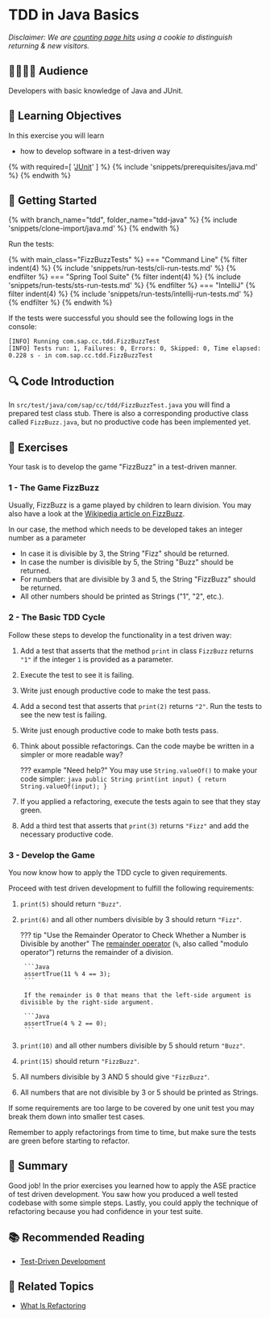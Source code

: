 # TDD in Java Basics

_Disclaimer: We are [counting page hits](https://github.wdf.sap.corp/cloud-native-dev/usage-tracker) using a cookie to distinguish returning & new visitors._
<img src="https://cloud-native-dev-usage-tracker.cfapps.sap.hana.ondemand.com/pagehit/cc-materials/tdd-java/1x1.png" alt="" height="1" width="1">

## 👷‍♂️👷‍♀️ Audience

Developers with basic knowledge of Java and JUnit.

## 🎯 Learning Objectives

In this exercise you will learn

- how to develop software in a test-driven way

<!-- Prerequisites-->
{% with
  required=[
      '[JUnit](https://junit.org/junit5/docs/current/user-guide/)'
  ]
%}
{% include 'snippets/prerequisites/java.md' %}
{% endwith %}

## 🛫 Getting Started

{% with branch_name="tdd", folder_name="tdd-java" %}
{% include 'snippets/clone-import/java.md' %}
{% endwith %}

Run the tests:

{% with main_class="FizzBuzzTests" %}
=== "Command Line"
{% filter indent(4) %}
{% include 'snippets/run-tests/cli-run-tests.md' %}
{% endfilter %}
=== "Spring Tool Suite"
{% filter indent(4) %}
{% include 'snippets/run-tests/sts-run-tests.md' %}
{% endfilter %}
=== "IntelliJ"
{% filter indent(4) %}
{% include 'snippets/run-tests/intellij-run-tests.md' %}
{% endfilter %}
{% endwith %}

If the tests were successful you should see the following logs in the console:

```logtalk
[INFO] Running com.sap.cc.tdd.FizzBuzzTest
[INFO] Tests run: 1, Failures: 0, Errors: 0, Skipped: 0, Time elapsed: 0.228 s - in com.sap.cc.tdd.FizzBuzzTest
```

## 🔍 Code Introduction

In `src/test/java/com/sap/cc/tdd/FizzBuzzTest.java` you will find a prepared test class stub. There is also a corresponding productive class called `FizzBuzz.java`, but no productive code has been implemented yet.

## 📗 Exercises

Your task is to develop the game "FizzBuzz" in a test-driven manner.

### 1 - The Game FizzBuzz

Usually, FizzBuzz is a game played by children to learn division. You may also have a look at the  [Wikipedia article on FizzBuzz](https://en.wikipedia.org/wiki/Fizz_buzz).  

In our case, the method which needs to be developed takes an integer number as a parameter

- In case it is divisible by 3, the String "Fizz" should be returned.
- In case the number is divisible by 5, the String "Buzz" should be returned.
- For numbers that are divisible by 3 and 5, the String "FizzBuzz" should be returned.
- All other numbers should be printed as Strings ("1", "2", etc.).

### 2 - The Basic TDD Cycle

Follow these steps to develop the functionality in a test driven way:

1. Add a test that asserts that the method `print` in class `FizzBuzz` returns `"1"` if the integer `1` is provided as a parameter.
1. Execute the test to see it is failing.
1. Write just enough productive code to make the test pass.
1. Add a second test that asserts that `print(2)` returns `"2"`. Run the tests to see the new test is failing.
1. Write just enough productive code to make both tests pass.
1. Think about possible refactorings. Can the code maybe be written in a simpler or more readable way?

    ??? example "Need help?"
        You may use `String.valueOf()` to make your code simpler:
        ```java
        public String print(int input) {
            return String.valueOf(input);
        }
        ```

1. If you applied a refactoring, execute the tests again to see that they stay green.
1. Add a third test that asserts that `print(3)` returns `"Fizz"` and add the necessary productive code.

### 3 - Develop the Game

You now know how to apply the TDD cycle to given requirements.

Proceed with test driven development to fulfill the following requirements:

1. `print(5)` should return `"Buzz"`.
1. `print(6)` and all other numbers divisible by 3 should return `"Fizz"`.
    
    ??? tip "Use the Remainder Operator to Check Whether a Number is Divisible by another"
        The [remainder operator](https://developer.mozilla.org/en-US/docs/Web/JavaScript/Reference/Operators/Remainder) (`%`, also called "modulo operator") returns the remainder of a division.

        ```Java
        assertTrue(11 % 4 == 3);
        ```

        If the remainder is 0 that means that the left-side argument is divisible by the right-side argument.

        ```Java
        assertTrue(4 % 2 == 0);
        ```

1. `print(10)` and all other numbers divisible by 5 should return `"Buzz"`.
1. `print(15)` should return `"FizzBuzz"`.
1. All numbers divisible by 3 AND 5 should give `"FizzBuzz"`.
1. All numbers that are not divisible by 3 or 5 should be printed as Strings.

If some requirements are too large to be covered by one unit test you may break them down into smaller test cases.

Remember to apply refactorings from time to time, but make sure the tests are green before starting to refactor.

## 🏁 Summary

Good job!
In the prior exercises you learned how to apply the ASE practice of test driven development.
You saw how you produced a well tested codebase with some simple steps.
Lastly, you could apply the technique of refactoring because you had confidence in your test suite.

## 📚 Recommended Reading

- [Test-Driven Development](https://martinfowler.com/bliki/TestDrivenDevelopment.html)

## 🔗 Related Topics

- [What Is Refactoring](https://refactoring.guru/refactoring/what-is-refactoring)

